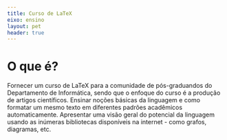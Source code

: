 ```yaml
---
title: Curso de LaTeX
eixo: ensino
layout: pet
header: true
---
```


# O que é?
Fornecer um curso de LaTeX para a comunidade de pós-graduandos do Departamento de
Informática, sendo que o enfoque do curso é a produção de artigos científicos. 
Ensinar noções básicas da linguagem e como formatar um mesmo texto em diferentes
padrões acadêmicos automaticamente. Apresentar uma visão geral do potencial da 
linguagem usando as inúmeras bibliotecas disponíveis na internet - como grafos, 
diagramas, etc.